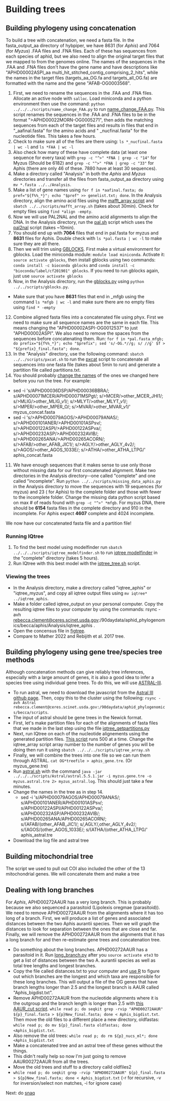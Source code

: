 # Building trees

## Building phylogeny using concatenation

To build a tree with concatenation, we need a fasta file. In the fasta_output_aa directory of hybpiper, we have 8631 (for *Aphis*) and 7064 (for *Myzus*) .FAA files and .FNA files. Each of these has sequences from each species of aphid, but we also need to align the original target files that we mapped to from the genomes online. The names of the sequences in the .FAA and .FNA files don't have the gene name and have descriptions like "APHD00002ASPI_aa multi_hit_stitched_contig_comprising_2_hits", while the names in the target files (targets_aa_OG.fa and targets_all_OG.fa) are formatted with the name and the gene "AFAB-OG0003568".

1) First, we need to rename the sequences in the .FAA and .FNA files. Allocate an active node with `salloc`. Load miniconda and a python environment then use the command: `python ../../../scripts/name_change_FAA.py` to run [name_change_FAA.py](scripts/name_change_FAA.py). This script renames the sequences in the .FAA and .FNA files to be in the format ">APHD00022MORN-OG0005271", then adds the matching sequences from each of the target files and results in files that end in "\_aafinal.fasta" for the amino acids and " \_nucfinal.fasta" for the nucleotide files. This takes a few hours.
2) Check to make sure all of the files are there using: `ls *_nucfinal.fasta | wc -l` and `ls *FAA | wc -l`
3) Also check how many of these have complete data (at least one sequence for every taxa) with `grep -c "^>" *FNA | grep -c "14"` for Myzus (Should be 6182) and `grep -c "^>" *FNA | grep -c "33"` for Aphis (there are only 46 of these. 7880 have at least 30 sequences).
4) Make a directory called "Analysis" in both the *Aphis* and *Myzus* directories and transfer all the files from fasta_output_aa directory using `mv *.fasta ../../Analysis`. 
5) Make a list of gene names using `for f in *aafinal.fasta; do pref="${f%%_*}"; echo "$pref" >> genelist.txt; done`. In the Analysis directory, align the amino acid files using the [mafft_array script](scripts/mafft_array.sh) and `sbatch ../../scripts/mafft_array.sh` (takes about 30min). Check for empty files using `find *align -empty`.
6) Now we will use PAL2NAL and the amino acid alignments to align the DNA. In the Analysis directory, run the [pal.sh](scripts/pal.sh) script which uses the [pal2nal](https://github.com/nextgenusfs/funannotate/blob/master/funannotate/aux_scripts/pal2nal.pl) script (takes ~10min). 
7) You should end up with **7064** files that end in pal.fasta for myzus and **8631** files for Aphis. Double check with `ls *pal.fasta | wc -l` to make sure they are all there.
8) Then we will trim using [GBLOCKS](https://anaconda.org/bioconda/gblocks). First make a virtual environment for gblocks. Load the miniconda module: `module load miniconda`. Activate it: `source activate gblocks`, then install gblocks using two commands: `conda install -c bioconda gblocks` and `conda install -c "bioconda/label/cf201901" gblocks`. If you need to run gblocks again, just use `source activate gblocks`
9) Now, in the Analysis directory, run the [gblocks.py](scripts/gblocks.py) using `python ../../scripts/gblocks.py`.
  * Make sure that you have **8631** files that end in \_mfgb using the command `ls *mfgb | wc -l` and make sure there are no empty files using `find * -empty`
12) Combine aligned fasta files into a concatenated file using phyx. First we need to make sure all sequence names are the same in each file. This means changing the "APHD00002ASPI-OG0012537" to just "APHD00002ASPI". We also need to remove the spaces from the sequences before concatenating them. Run: `for f in *pal.fasta_mfgb; do prefix="${f%%_*}"; echo "$prefix"; sed 's/-OG.*//g; s/ //g' $f > "${prefix}_final.fasta"; done`.
13) In the "Analysis" directory, use the following command: `sbatch ../../scripts/pxcat.sh` to run the [pxcat](scripts/pxcat.sh) script to concatenate all sequences into one fasta file (takes about 5min to run) and generate a partition file called partitions.txt.
14) You should probably [change the names](https://docs.google.com/spreadsheets/d/1lA_A7v1McQYVXbxUdtAB53EJPoQIcvBhJ5BX2rukXvc/edit#gid=1103610729) of the ones we changed here before you run the tree. For example:
   * sed -i 's/APHD00036DSP/APHD00036BBRA/; s/APHD00071MCER/APHD00071MSPgt/; s/>MCER/>other_MCER_JHI1/; s/>MLIG/>other_MLIG_v1/; s/>MLYT/>other_MLYT_v1/; s/>MPER/>other_MPER_O/; s/>MVAR/>other_MVAR_v1/' myzus_concat.fasta
   * sed -i 's/>APHD00079AGOS/>APHD00079ANAS/; s/>APHD00101ANER/>APHD00101ASPsv/; s/>APHD00122ASPI/>APHD00122ASPva/; s/>APHD00232ASP/>APHD00232AVIB/; s/>APHD00265ANA/>APHD00265ACORN/; s/>AFAB/>other_AFAB_JIC1/; s/>AGLY/>other_AGLY_4v2/; s/>AGOS/>other_AGOS_1033E/; s/>ATHA/>other_ATHA_LTPG/' aphis_concat.fasta

11) We have enough sequences that it makes sense to use only those without missing data for our first concatenated alignment. Make two directories in the Analysis directory--one called "complete" and one called "incomplete". Run `python ../../scripts/missing_data_aphis.py` in the Analysis directory to move the sequences with 19 sequences (for myzus) and 23 ( for Aphis) to the complete folder and those with fewer to the incomplete folder. Change the missing data python script based on max # of reads found with `grep -c "^>" *mfgb`. For myzus DNA, there should be **6154** fasta files in the complete directory and 910 in the incomplete. For Aphis expect **4607** complete and 4024 incomplete.

We now have our concatenated fasta file and a partition file!
### Running IQtree
1) To find the best model using modelfinder run `sbatch ../../../scripts/iqtree_modelfinder.sh` to run [iqtree modelfinder](scripts/iqtree_modelfinder.sh) in the "complete" directory (takes 5 hours).
2) Run IQtree with this best model with the [iqtree_tree.sh](scripts/iqtree_tree.sh) script.

### Viewing the trees
* In the Analysis directory, make a directory called "iqtree_aphis" or "iqtree_myzus", and copy all iqtree output files using `mv iqtree* ../iqtree_aphis`. 
* Make a folder called iqtree_output on your personal computer. Copy the resulting iqtree files to your computer by using the commands: rsync -avh rebecca.clement@ceres.scinet.usda.gov:/90daydata/aphid_phylogenomics/becca/aphis/Analysis/iqtree_aphis .
* Open the concensus file in [figtree](http://tree.bio.ed.ac.uk/software/figtree/).
* Compare to Mather 2022 and Rebijith et al. 2017 tree.

## Building phylogeny using gene tree/species tree methods

Although concatenation methods can give reliably tree inferences, especially with a large amount of genes, it is also a good idea to infer a species tree using individual gene trees. To do this, we will use [ASTRAL-III](https://bmcbioinformatics.biomedcentral.com/articles/10.1186/s12859-018-2129-y). 
* To run astral, we need to download the javascript from the [Astral III github page](https://github.com/smirarab/ASTRAL/raw/master/Astral.5.7.8.zip). Then, copy this to the cluster using the following: `rsync -avh Astral rebecca.clement@ceres.scinet.usda.gov:/90daydata/aphid_phylogenomics/becca/scripts`.
* The input of astral should be gene trees in the Newick format. 
* First, let's make partition files for each of the alignments of fasta files that we made in the last step using the file [iqtree_getpartitions.py](scripts/iqtree_getpartitions.py)
* Next, run IQtree on each of the nucleotide alignements using the generated partition files. [This script](scripts/iqtree_array.sh) runs 500 at a time.  Change the iqtree_array script array number to the number of genes you will be doing then run it using `sbatch ../../../scripts/iqtree_array.sh`
* Finally, we will combine the trees into one file so we can run them through ASTRAL. `cat OG*treefile > aphis_gene.tre`. (Or myzus_gene.tre)
* Run [astral.sh](scripts/astral.sh) with the command `java -jar ../../../scripts/Astral/astral.5.5.1.jar -i myzus.gene.tre -o myzus.astral.tre 2> myzus_astral.log`. This should just take a few minutes.
* Change the names in the tree as in step 14. 
  * sed -i 's/APHD00079AGOS/APHD00079ANAS/; s/APHD00101ANER/APHD00101ASPsv/; s/APHD00122ASPI/APHD00122ASPva/; s/APHD00232ASP/APHD00232AVIB/; s/APHD00265ANA/APHD00265ACORN/; s/(AFAB/(other_AFAB_JIC1/; s/,AGLY/,other_AGLY_4v2/; s/(AGOS/(other_AGOS_1033E/; s/(ATHA/(other_ATHA_LTPG/' aphis_astral.tre
* Download the log file and astral tree 

## Building mitochondrial tree
The script we used to pull out COI also included the other of the 13 mitochondrial genes. We will concatenate them and make a tree

## Dealing with long branches
For *Aphis*, APHD00272AAUR has a very long branch. This is probably because we also sequenced a parasitoid (Lipolexis oregmae (parasitoid)). We need to remove APHD00272AAUR from the alignments where it has too long of a branch. First, we will produce a list of genes and associated distances between the two Aphis aurantii species. Then we will graph the distances to look for separation between the ones that are close and far. Finally, we will remove the APHD00272AAUR from the alignments that it has a long branch for and then re-estimate gene trees and concatenation tree.
* Do something about the long branches. APHD00272AAUR has a parasitoid in it. Run [long_branch.py](scripts/long_branch.py) after you `source activate ete3` to get a list of distances between the two A. aurantii species as well as total tree lengths and longest branches.
* Copy the file called distances.txt to your computer and [use R](AAUR_distance.R) to figure out which branches are the longest and which taxa are responsible for these long branches. This will output a file of the OG genes that have branch lengths longer than 2.5 and the longest branch is AAUR called "Aphis_bigdist.txt".
* Remove APHD00272AAUR from the nucleotide alignments where it is the outgroup and the branch length is longer than 2.5 with [this AAUR_cut script](AAUR_cut.py). `while read p; do seqkit grep -rvip "APHD00272AAUR" ${p}_final.fasta > ${p}New_final.fasta; done < Aphis_bigdist.txt`. Then move the old files to a different place a new directory, oldfastas: `while read p; do mv ${p}_final.fasta oldfastas; done <Aphis_bigdist.txt`.
* Also remove the old trees: `while read p; do rm ${p}_nucs_ml*; done <Aphis_bigdist.txt`
* Make a concatenated tree and an astral tree of these genes without the things.
* This didn't really help so now I'm just going to remove AAUR00272AAUR from all the trees.
* Move the old trees and stuff to a directory calld oldfiles2
* `while read p; do seqkit grep -rvip "APHD00272AAUR" ${p}_final.fasta > ${p}New_final.fasta; done < Aphis_bigdist.txt` (-r for recursive, -v for inversion/select non matches, -i for ignore case)

Next: do [snaq](snaq.md)
